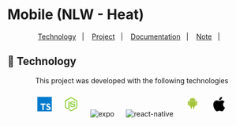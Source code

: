 ﻿# Mobile (NLW - Heat)

<p align="center">
  <a href="#-Technology">Technology</a>&nbsp;&nbsp;&nbsp;|&nbsp;&nbsp;&nbsp;
  <a href="#-Project">Project</a>&nbsp;&nbsp;&nbsp;|&nbsp;&nbsp;&nbsp;
  <a href="#-Project">Documentation</a>&nbsp;&nbsp;&nbsp;|&nbsp;&nbsp;&nbsp;
  <a href="#-Note">Note</a>&nbsp;&nbsp;&nbsp;|&nbsp;&nbsp;&nbsp;
</p>


## 🚀 Technology
<p align="center"> This project was developed with the following technologies </p>
<div align="center">
  <img style="margin: 10px" src="https://github.com/devicons/devicon/blob/master/icons/typescript/typescript-plain.svg" alt="TypeScript" height="30" />  
  <img style="margin: 10px" src="https://github.com/devicons/devicon/blob/master/icons/nodejs/nodejs-original.svg" alt="NodeJS" height="30" />  
  <img style="margin: 10px" src="https://seeklogo.com/images/E/expo-logo-01BB2BCFC3-seeklogo.com.png" alt="expo" height="30" />
  <img style="margin: 10px" src="https://raw.githubusercontent.com/kristerkari/react-native-svg-transformer/HEAD/images/react-native-logo.png" alt="react-native" height="30" />  
  <img style="margin: 10px" src="https://github.com/devicons/devicon/blob/master/icons/android/android-original-wordmark.svg" alt="android" height="30" />
  <img style="margin: 10px" src="https://github.com/devicons/devicon/blob/master/icons/apple/apple-original.svg" alt="aple" height="30" />
</div>
